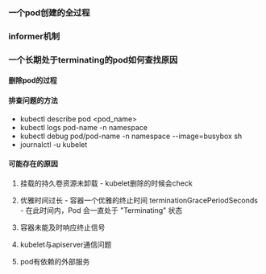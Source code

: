 ### 一个pod创建的全过程
### informer机制

### 一个长期处于terminating的pod如何查找原因
#### 删除pod的过程


#### 排查问题的方法
- kubectl describe pod <pod_name>
- kubectl logs pod-name -n namespace
- kubectl debug pod/pod-name -n namespace --image=busybox sh
- journalctl -u kubelet

#### 可能存在的原因
1. 挂载的持久卷资源未卸载
		- kubelet删除的时候会check
1. 优雅时间过长
		- 容器一个优雅的终止时间 terminationGracePeriodSeconds
		- 在此时间内，Pod 会一直处于 "Terminating" 状态
1. 容器未能及时响应终止信号
		
2. kubelet与apiserver通信问题
3. pod有依赖的外部服务